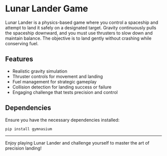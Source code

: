 # Lunar Lander Game

Lunar Lander is a physics-based game where you control a spaceship and attempt to land it safely on a designated target. Gravity continuously pulls the spaceship downward, and you must use thrusters to slow down and maintain balance. The objective is to land gently without crashing while conserving fuel.

## Features
- Realistic gravity simulation
- Thruster controls for movement and landing
- Fuel management for strategic gameplay
- Collision detection for landing success or failure
- Engaging challenge that tests precision and control

## Dependencies
Ensure you have the necessary dependencies installed:
```sh
pip install gymnasium
```

---
Enjoy playing Lunar Lander and challenge yourself to master the art of precision landing!

